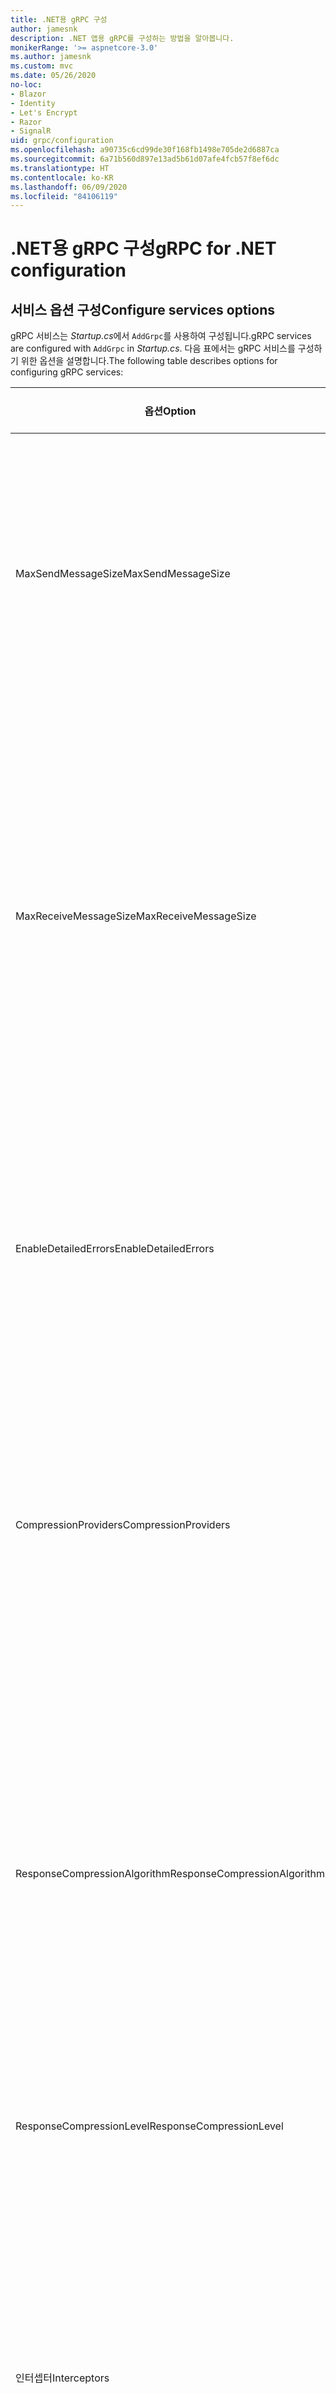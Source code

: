 ```yaml
---
title: .NET용 gRPC 구성
author: jamesnk
description: .NET 앱용 gRPC를 구성하는 방법을 알아봅니다.
monikerRange: '>= aspnetcore-3.0'
ms.author: jamesnk
ms.custom: mvc
ms.date: 05/26/2020
no-loc:
- Blazor
- Identity
- Let's Encrypt
- Razor
- SignalR
uid: grpc/configuration
ms.openlocfilehash: a90735c6cd99de30f168fb1498e705de2d6887ca
ms.sourcegitcommit: 6a71b560d897e13ad5b61d07afe4fcb57f8ef6dc
ms.translationtype: HT
ms.contentlocale: ko-KR
ms.lasthandoff: 06/09/2020
ms.locfileid: "84106119"
---
```

# <a name="grpc-for-net-configuration"></a><span data-ttu-id="93a5c-103">.NET용 gRPC 구성</span><span class="sxs-lookup"><span data-stu-id="93a5c-103">gRPC for .NET configuration</span></span>

## <a name="configure-services-options"></a><span data-ttu-id="93a5c-104">서비스 옵션 구성</span><span class="sxs-lookup"><span data-stu-id="93a5c-104">Configure services options</span></span>

<span data-ttu-id="93a5c-105">gRPC 서비스는 *Startup.cs*에서 `AddGrpc`를 사용하여 구성됩니다.</span><span class="sxs-lookup"><span data-stu-id="93a5c-105">gRPC services are configured with `AddGrpc` in *Startup.cs*.</span></span> <span data-ttu-id="93a5c-106">다음 표에서는 gRPC 서비스를 구성하기 위한 옵션을 설명합니다.</span><span class="sxs-lookup"><span data-stu-id="93a5c-106">The following table describes options for configuring gRPC services:</span></span>

| <span data-ttu-id="93a5c-107">옵션</span><span class="sxs-lookup"><span data-stu-id="93a5c-107">Option</span></span> | <span data-ttu-id="93a5c-108">기본값</span><span class="sxs-lookup"><span data-stu-id="93a5c-108">Default Value</span></span> | <span data-ttu-id="93a5c-109">설명</span><span class="sxs-lookup"><span data-stu-id="93a5c-109">Description</span></span> |
| ------ | ------------- | ----------- |
| <span data-ttu-id="93a5c-110">MaxSendMessageSize</span><span class="sxs-lookup"><span data-stu-id="93a5c-110">MaxSendMessageSize</span></span> | `null` | <span data-ttu-id="93a5c-111">서버에서 보낼 수 있는 최대 메시지 크기(바이트)입니다.</span><span class="sxs-lookup"><span data-stu-id="93a5c-111">The maximum message size in bytes that can be sent from the server.</span></span> <span data-ttu-id="93a5c-112">구성된 최대 메시지 크기를 초과하는 메시지를 전송하려고 하면 예외가 발생합니다.</span><span class="sxs-lookup"><span data-stu-id="93a5c-112">Attempting to send a message that exceeds the configured maximum message size results in an exception.</span></span> <span data-ttu-id="93a5c-113">`null`로 설정하면 메시지 크기의 제한이 없습니다.</span><span class="sxs-lookup"><span data-stu-id="93a5c-113">When set to `null`, the message size is unlimited.</span></span> |
| <span data-ttu-id="93a5c-114">MaxReceiveMessageSize</span><span class="sxs-lookup"><span data-stu-id="93a5c-114">MaxReceiveMessageSize</span></span> | <span data-ttu-id="93a5c-115">4MB</span><span class="sxs-lookup"><span data-stu-id="93a5c-115">4 MB</span></span> | <span data-ttu-id="93a5c-116">서버에서 받을 수 있는 최대 메시지 크기(바이트)입니다.</span><span class="sxs-lookup"><span data-stu-id="93a5c-116">The maximum message size in bytes that can be received by the server.</span></span> <span data-ttu-id="93a5c-117">서버에서 이 한도를 초과하는 메시지를 수신하면 예외가 throw됩니다.</span><span class="sxs-lookup"><span data-stu-id="93a5c-117">If the server receives a message that exceeds this limit, it throws an exception.</span></span> <span data-ttu-id="93a5c-118">이 값을 늘리면 서버가 더 큰 메시지를 받을 수 있지만 메모리 사용에 부정적인 영향을 줄 수 있습니다.</span><span class="sxs-lookup"><span data-stu-id="93a5c-118">Increasing this value allows the server to receive larger messages, but can negatively impact memory consumption.</span></span> <span data-ttu-id="93a5c-119">`null`로 설정하면 메시지 크기의 제한이 없습니다.</span><span class="sxs-lookup"><span data-stu-id="93a5c-119">When set to `null`, the message size is unlimited.</span></span> |
| <span data-ttu-id="93a5c-120">EnableDetailedErrors</span><span class="sxs-lookup"><span data-stu-id="93a5c-120">EnableDetailedErrors</span></span> | `false` | <span data-ttu-id="93a5c-121">`true`인 경우 서비스 메서드에서 예외가 throw되면 자세한 예외 메시지가 클라이언트에 반환됩니다.</span><span class="sxs-lookup"><span data-stu-id="93a5c-121">If `true`, detailed exception messages are returned to clients when an exception is thrown in a service method.</span></span> <span data-ttu-id="93a5c-122">기본값은 `false`입니다.</span><span class="sxs-lookup"><span data-stu-id="93a5c-122">The default is `false`.</span></span> <span data-ttu-id="93a5c-123">`EnableDetailedErrors`를 `true`로 설정하면 중요한 정보가 노출될 수 있습니다.</span><span class="sxs-lookup"><span data-stu-id="93a5c-123">Setting `EnableDetailedErrors` to `true` can leak sensitive information.</span></span> |
| <span data-ttu-id="93a5c-124">CompressionProviders</span><span class="sxs-lookup"><span data-stu-id="93a5c-124">CompressionProviders</span></span> | <span data-ttu-id="93a5c-125">gzip</span><span class="sxs-lookup"><span data-stu-id="93a5c-125">gzip</span></span> | <span data-ttu-id="93a5c-126">메시지를 압축하고 압축을 푸는 데 사용되는 압축 공급자의 컬렉션입니다.</span><span class="sxs-lookup"><span data-stu-id="93a5c-126">A collection of compression providers used to compress and decompress messages.</span></span> <span data-ttu-id="93a5c-127">사용자 지정 압축 공급자를 만들어 컬렉션에 추가할 수 있습니다.</span><span class="sxs-lookup"><span data-stu-id="93a5c-127">Custom compression providers can be created and added to the collection.</span></span> <span data-ttu-id="93a5c-128">구성된 기본 공급자는 **gzip** 압축을 지원합니다.</span><span class="sxs-lookup"><span data-stu-id="93a5c-128">The default configured providers support **gzip** compression.</span></span> |
| <span data-ttu-id="93a5c-129"><span style="word-break:normal;word-wrap:normal">ResponseCompressionAlgorithm</span></span><span class="sxs-lookup"><span data-stu-id="93a5c-129"><span style="word-break:normal;word-wrap:normal">ResponseCompressionAlgorithm</span></span></span> | `null` | <span data-ttu-id="93a5c-130">서버에서 보낸 메시지를 압축하는 데 사용되는 압축 알고리즘입니다.</span><span class="sxs-lookup"><span data-stu-id="93a5c-130">The compression algorithm used to compress messages sent from the server.</span></span> <span data-ttu-id="93a5c-131">이 알고리즘은 `CompressionProviders`의 압축 공급자와 일치해야 합니다.</span><span class="sxs-lookup"><span data-stu-id="93a5c-131">The algorithm must match a compression provider in `CompressionProviders`.</span></span> <span data-ttu-id="93a5c-132">이 알고리즘이 응답을 압축하려면 클라이언트는 **grpc-accept-encoding** 헤더에 전송하여 알고리즘을 지원한다는 사실을 표시해야 합니다.</span><span class="sxs-lookup"><span data-stu-id="93a5c-132">For the algorithm to compress a response, the client must indicate it supports the algorithm by sending it in the **grpc-accept-encoding** header.</span></span> |
| <span data-ttu-id="93a5c-133">ResponseCompressionLevel</span><span class="sxs-lookup"><span data-stu-id="93a5c-133">ResponseCompressionLevel</span></span> | `null` | <span data-ttu-id="93a5c-134">서버에서 보낸 메시지를 압축하는 데 사용되는 압축 수준입니다.</span><span class="sxs-lookup"><span data-stu-id="93a5c-134">The compress level used to compress messages sent from the server.</span></span> |
| <span data-ttu-id="93a5c-135">인터셉터</span><span class="sxs-lookup"><span data-stu-id="93a5c-135">Interceptors</span></span> | <span data-ttu-id="93a5c-136">없음</span><span class="sxs-lookup"><span data-stu-id="93a5c-136">None</span></span> | <span data-ttu-id="93a5c-137">각 gRPC 호출을 사용하여 실행되는 인터셉터의 컬렉션입니다.</span><span class="sxs-lookup"><span data-stu-id="93a5c-137">A collection of interceptors that are run with each gRPC call.</span></span> <span data-ttu-id="93a5c-138">인터셉터는 등록된 순서대로 실행됩니다.</span><span class="sxs-lookup"><span data-stu-id="93a5c-138">Interceptors are run in the order they are registered.</span></span> <span data-ttu-id="93a5c-139">전역적으로 구성된 인터셉터는 단일 서비스에 대해 구성된 인터셉터보다 먼저 실행됩니다.</span><span class="sxs-lookup"><span data-stu-id="93a5c-139">Globally configured interceptors are run before interceptors configured for a single service.</span></span> <span data-ttu-id="93a5c-140">gRPC 인터셉터에 대한 자세한 내용은 [gRPC 인터셉터 및 미들웨어](xref:grpc/migration#grpc-interceptors-vs-middleware)를 참조하세요.</span><span class="sxs-lookup"><span data-stu-id="93a5c-140">For more information about gRPC interceptors, see [gRPC Interceptors vs. Middleware](xref:grpc/migration#grpc-interceptors-vs-middleware).</span></span> |
| <span data-ttu-id="93a5c-141">IgnoreUnknownServices</span><span class="sxs-lookup"><span data-stu-id="93a5c-141">IgnoreUnknownServices</span></span> | `false` | <span data-ttu-id="93a5c-142">`true`인 경우 알 수 없는 서비스 및 메서드에 대한 호출이 **UNIMPLEMENTED** 상태를 반환하지 않고 요청이 ASP.NET Core에서 등록된 다음 미들웨어에 전달됩니다.</span><span class="sxs-lookup"><span data-stu-id="93a5c-142">If `true`, calls to unknown services and methods don't return an **UNIMPLEMENTED** status, and the request passes to the next registered middleware in ASP.NET Core.</span></span> |

<span data-ttu-id="93a5c-143">`Startup.ConfigureServices`에서 `AddGrpc` 호출에 옵션 대리자를 제공하여 모든 서비스에 대해 옵션을 구성할 수 있습니다.</span><span class="sxs-lookup"><span data-stu-id="93a5c-143">Options can be configured for all services by providing an options delegate to the `AddGrpc` call in `Startup.ConfigureServices`:</span></span>

[!code-csharp[](~/grpc/configuration/sample/GrcpService/Startup.cs?name=snippet)]

<span data-ttu-id="93a5c-144">단일 서비스에 대한 옵션은 `AddGrpc`에 제공된 전역 옵션을 재정의하며 `AddServiceOptions<TService>`를 사용하여 구성할 수 있습니다.</span><span class="sxs-lookup"><span data-stu-id="93a5c-144">Options for a single service override the global options provided in `AddGrpc` and can be configured using `AddServiceOptions<TService>`:</span></span>

[!code-csharp[](~/grpc/configuration/sample/GrcpService/Startup2.cs?name=snippet)]

## <a name="configure-client-options"></a><span data-ttu-id="93a5c-145">클라이언트 옵션 구성</span><span class="sxs-lookup"><span data-stu-id="93a5c-145">Configure client options</span></span>

<span data-ttu-id="93a5c-146">gRPC 클라이언트 구성은 `GrpcChannelOptions`에 설정되어 있습니다.</span><span class="sxs-lookup"><span data-stu-id="93a5c-146">gRPC client configuration is set on `GrpcChannelOptions`.</span></span> <span data-ttu-id="93a5c-147">다음 표에서는 gRPC 채널을 구성하기 위한 옵션을 설명합니다.</span><span class="sxs-lookup"><span data-stu-id="93a5c-147">The following table describes options for configuring gRPC channels:</span></span>

| <span data-ttu-id="93a5c-148">옵션</span><span class="sxs-lookup"><span data-stu-id="93a5c-148">Option</span></span> | <span data-ttu-id="93a5c-149">기본값</span><span class="sxs-lookup"><span data-stu-id="93a5c-149">Default Value</span></span> | <span data-ttu-id="93a5c-150">설명</span><span class="sxs-lookup"><span data-stu-id="93a5c-150">Description</span></span> |
| ------ | ------------- | ----------- |
| <span data-ttu-id="93a5c-151">HttpHandler</span><span class="sxs-lookup"><span data-stu-id="93a5c-151">HttpHandler</span></span> | <span data-ttu-id="93a5c-152">새 인스턴스</span><span class="sxs-lookup"><span data-stu-id="93a5c-152">New instance</span></span> | <span data-ttu-id="93a5c-153">gRPC를 호출하는 데 사용되는 `HttpMessageHandler`입니다.</span><span class="sxs-lookup"><span data-stu-id="93a5c-153">The `HttpMessageHandler` used to make gRPC calls.</span></span> <span data-ttu-id="93a5c-154">사용자 지정 `HttpClientHandler`를 구성하거나 gRPC 호출을 위해 HTTP 파이프라인에 추가 처리기를 추가하도록 클라이언트를 설정할 수 있습니다.</span><span class="sxs-lookup"><span data-stu-id="93a5c-154">A client can be set to configure a custom `HttpClientHandler` or add additional handlers to the HTTP pipeline for gRPC calls.</span></span> <span data-ttu-id="93a5c-155">지정된 `HttpMessageHandler`가 없으면 채널에 새 `HttpClientHandler` 인스턴스가 만들어집니다(자동으로 삭제됨).</span><span class="sxs-lookup"><span data-stu-id="93a5c-155">If no `HttpMessageHandler` is specified, a new `HttpClientHandler` instance is created for the channel with automatic disposal.</span></span> |
| <span data-ttu-id="93a5c-156">HttpClient</span><span class="sxs-lookup"><span data-stu-id="93a5c-156">HttpClient</span></span> | `null` | <span data-ttu-id="93a5c-157">gRPC를 호출하는 데 사용되는 `HttpClient`입니다.</span><span class="sxs-lookup"><span data-stu-id="93a5c-157">The `HttpClient` used to make gRPC calls.</span></span> <span data-ttu-id="93a5c-158">이 설정은 `HttpHandler`의 대안입니다.</span><span class="sxs-lookup"><span data-stu-id="93a5c-158">This setting is an alternative to `HttpHandler`.</span></span> |
| <span data-ttu-id="93a5c-159">DisposeHttpClient</span><span class="sxs-lookup"><span data-stu-id="93a5c-159">DisposeHttpClient</span></span> | `false` | <span data-ttu-id="93a5c-160">`true`로 설정되고 `HttpMessageHandler` 또는 `HttpClient`가 지정된 경우 `GrpcChannel`이 삭제될 때 `HttpHandler` 또는 `HttpClient`가 삭제됩니다.</span><span class="sxs-lookup"><span data-stu-id="93a5c-160">If set to `true` and an `HttpMessageHandler` or `HttpClient` is specified, then either the `HttpHandler` or `HttpClient`, respectively, is disposed when the `GrpcChannel` is disposed.</span></span> |
| <span data-ttu-id="93a5c-161">LoggerFactory</span><span class="sxs-lookup"><span data-stu-id="93a5c-161">LoggerFactory</span></span> | `null` | <span data-ttu-id="93a5c-162">클라이언트에서 gRPC 호출에 대한 정보를 기록하는 데 사용되는 `LoggerFactory`입니다.</span><span class="sxs-lookup"><span data-stu-id="93a5c-162">The `LoggerFactory` used by the client to log information about gRPC calls.</span></span> <span data-ttu-id="93a5c-163">`LoggerFactory` 인스턴스는 종속성 주입을 통해 확인되거나 `LoggerFactory.Create`를 사용하여 만들 수 있습니다.</span><span class="sxs-lookup"><span data-stu-id="93a5c-163">A `LoggerFactory` instance can be resolved from dependency injection or created using `LoggerFactory.Create`.</span></span> <span data-ttu-id="93a5c-164">로깅 구성 예제는 <xref:grpc/diagnostics#grpc-client-logging>을 참조하세요.</span><span class="sxs-lookup"><span data-stu-id="93a5c-164">For examples of configuring logging, see <xref:grpc/diagnostics#grpc-client-logging>.</span></span> |
| <span data-ttu-id="93a5c-165">MaxSendMessageSize</span><span class="sxs-lookup"><span data-stu-id="93a5c-165">MaxSendMessageSize</span></span> | `null` | <span data-ttu-id="93a5c-166">클라이언트에서 보낼 수 있는 최대 메시지 크기(바이트)입니다.</span><span class="sxs-lookup"><span data-stu-id="93a5c-166">The maximum message size in bytes that can be sent from the client.</span></span> <span data-ttu-id="93a5c-167">구성된 최대 메시지 크기를 초과하는 메시지를 전송하려고 하면 예외가 발생합니다.</span><span class="sxs-lookup"><span data-stu-id="93a5c-167">Attempting to send a message that exceeds the configured maximum message size results in an exception.</span></span> <span data-ttu-id="93a5c-168">`null`로 설정하면 메시지 크기의 제한이 없습니다.</span><span class="sxs-lookup"><span data-stu-id="93a5c-168">When set to `null`, the message size is unlimited.</span></span> |
| <span data-ttu-id="93a5c-169"><span style="word-break:normal;word-wrap:normal">MaxReceiveMessageSize</span></span><span class="sxs-lookup"><span data-stu-id="93a5c-169"><span style="word-break:normal;word-wrap:normal">MaxReceiveMessageSize</span></span></span> | <span data-ttu-id="93a5c-170">4MB</span><span class="sxs-lookup"><span data-stu-id="93a5c-170">4 MB</span></span> | <span data-ttu-id="93a5c-171">클라이언트에서 받을 수 있는 최대 메시지 크기(바이트)입니다.</span><span class="sxs-lookup"><span data-stu-id="93a5c-171">The maximum message size in bytes that can be received by the client.</span></span> <span data-ttu-id="93a5c-172">클라이언트에서 이 한도를 초과하는 메시지를 수신하면 예외가 throw됩니다.</span><span class="sxs-lookup"><span data-stu-id="93a5c-172">If the client receives a message that exceeds this limit, it throws an exception.</span></span> <span data-ttu-id="93a5c-173">이 값을 늘리면 클라이언트가 더 큰 메시지를 받을 수 있지만 메모리 사용에 부정적인 영향을 줄 수 있습니다.</span><span class="sxs-lookup"><span data-stu-id="93a5c-173">Increasing this value allows the client to receive larger messages, but can negatively impact memory consumption.</span></span> <span data-ttu-id="93a5c-174">`null`로 설정하면 메시지 크기의 제한이 없습니다.</span><span class="sxs-lookup"><span data-stu-id="93a5c-174">When set to `null`, the message size is unlimited.</span></span> |
| <span data-ttu-id="93a5c-175">자격 증명</span><span class="sxs-lookup"><span data-stu-id="93a5c-175">Credentials</span></span> | `null` | <span data-ttu-id="93a5c-176">`ChannelCredentials` 인스턴스입니다.</span><span class="sxs-lookup"><span data-stu-id="93a5c-176">A `ChannelCredentials` instance.</span></span> <span data-ttu-id="93a5c-177">자격 증명은 gRPC 호출에 인증 메타데이터를 추가하는 데 사용됩니다.</span><span class="sxs-lookup"><span data-stu-id="93a5c-177">Credentials are used to add authentication metadata to gRPC calls.</span></span> |
| <span data-ttu-id="93a5c-178">CompressionProviders</span><span class="sxs-lookup"><span data-stu-id="93a5c-178">CompressionProviders</span></span> | <span data-ttu-id="93a5c-179">gzip</span><span class="sxs-lookup"><span data-stu-id="93a5c-179">gzip</span></span> | <span data-ttu-id="93a5c-180">메시지를 압축하고 압축을 푸는 데 사용되는 압축 공급자의 컬렉션입니다.</span><span class="sxs-lookup"><span data-stu-id="93a5c-180">A collection of compression providers used to compress and decompress messages.</span></span> <span data-ttu-id="93a5c-181">사용자 지정 압축 공급자를 만들어 컬렉션에 추가할 수 있습니다.</span><span class="sxs-lookup"><span data-stu-id="93a5c-181">Custom compression providers can be created and added to the collection.</span></span> <span data-ttu-id="93a5c-182">구성된 기본 공급자는 **gzip** 압축을 지원합니다.</span><span class="sxs-lookup"><span data-stu-id="93a5c-182">The default configured providers support **gzip** compression.</span></span> |

<span data-ttu-id="93a5c-183">코드는 다음과 같습니다.</span><span class="sxs-lookup"><span data-stu-id="93a5c-183">The following code:</span></span>

* <span data-ttu-id="93a5c-184">채널의 최대 송신 및 수신 메시지 크기를 설정합니다.</span><span class="sxs-lookup"><span data-stu-id="93a5c-184">Sets the maximum send and receive message size on the channel.</span></span>
* <span data-ttu-id="93a5c-185">클라이언트를 만듭니다.</span><span class="sxs-lookup"><span data-stu-id="93a5c-185">Creates a client.</span></span>

[!code-csharp[](~/grpc/configuration/sample/Program.cs?name=snippet&highlight=3-8)]

[!INCLUDE[](~/includes/gRPCazure.md)]

## <a name="additional-resources"></a><span data-ttu-id="93a5c-186">추가 자료</span><span class="sxs-lookup"><span data-stu-id="93a5c-186">Additional resources</span></span>

* <xref:grpc/aspnetcore>
* <xref:grpc/client>
* <xref:grpc/diagnostics>
* <xref:tutorials/grpc/grpc-start>
